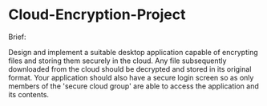 # Cloud-Encryption-Project

Brief:

Design and implement a suitable desktop application capable of encrypting files and storing them securely in the cloud.
Any file subsequently downloaded from the cloud should be decrypted and stored in its original format.
Your application should also have a secure login screen so as only members of the 'secure cloud group' are able to access the application and its contents.
